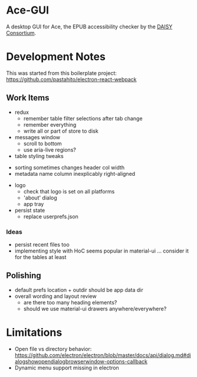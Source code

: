 # Ace-GUI

A desktop GUI for Ace, the EPUB accessibility checker by the [DAISY Consortium](daisy.org).

# Development Notes

This was started from this boilerplate project:
https://github.com/pastahito/electron-react-webpack

## Work Items

* redux
  - remember table filter selections after tab change
  - remember everything
  - write all or part of store to disk
* messages window
  - scroll to bottom
  - use aria-live regions?
* table styling tweaks
 - sorting sometimes changes header col width
 - metadata name column inexplicably right-aligned
* logo
  - check that logo is set on all platforms
  - 'about' dialog
  - app tray
* persist state
  - replace userprefs.json

### Ideas

* persist recent files too
* implementing style with HoC seems popular in material-ui ... consider it for the tables at least

## Polishing

* default prefs location + outdir should be app data dir
* overall wording and layout review
  - are there too many heading elements?
  - should we use material-ui drawers anywhere/everywhere?

# Limitations

* Open file vs directory behavior: https://github.com/electron/electron/blob/master/docs/api/dialog.md#dialogshowopendialogbrowserwindow-options-callback
* Dynamic menu support missing in electron
